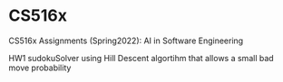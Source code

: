 # CS516x
CS516x Assignments (Spring2022): AI in Software Engineering 

HW1
sudokuSolver using Hill Descent algortihm that allows a small bad move probability
